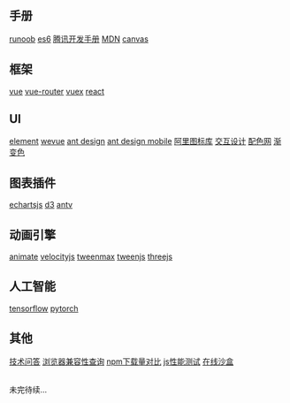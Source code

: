 ## 手册

[runoob](https://www.runoob.com/)
[es6](https://es6.ruanyifeng.com/)
[腾讯开发手册](https://cloud.tencent.com/developer/devdocs)
[MDN](https://developer.mozilla.org/zh-CN/docs/Web/JavaScript)
[canvas](https://www.canvasapi.cn/)

## 框架

[vue](https://cn.vuejs.org/)
[vue-router](https://router.vuejs.org/zh/)
[vuex](https://vuex.vuejs.org/)
[react](https://react.docschina.org/)

## UI

[element](https://element.eleme.cn/#/zh-CN)
[wevue](https://wevue.org/)
[ant design](https://ant.design/index-cn)
[ant design mobile](https://mobile.ant.design/index-cn)
[阿里图标库](https://www.iconfont.cn/)
[交互设计](https://uimovement.com/)
[配色网](https://www.colorbox.io/)
[渐变色](https://uigradients.com/#Relay)

## 图表插件

[echartsjs](https://www.echartsjs.com/zh/index.html)
[d3](https://d3js.org/)
[antv](https://antv.vision/zh)

## 动画引擎

[animate](https://daneden.github.io/animate.css/)
[velocityjs](http://www.velocityjs.org/)
[tweenmax](https://www.tweenmax.com.cn/)
[tweenjs](http://www.createjs.cc/tweenjs/)
[threejs](https://threejs.org/)

## 人工智能

[tensorflow](https://tensorflow.google.cn/)
[pytorch](https://pytorch.org/)

## 其他

[技术问答](https://stackoverflow.com/)
[浏览器兼容性查询](https://caniuse.com/)
[npm下载量对比](https://www.npmtrends.com/vue-vs-react-vs-angular)
[js性能测试](https://jsperf.com/)
[在线沙盒](https://codesandbox.io/s/determined-dream-wh0wg)


<br>
未完待续...

<style scoped>
.page p a {
  margin-right: 18px
}
.page p a:last-child {
  margin-right: 0
}
.page p {
  margin-top: 1rem!important;
}
.page h2:first-child {
  padding-top: 4.6rem!important;
}
.page h2 {
  font-size: 1.2rem;
  padding-top: 3.8rem;
}
</style>